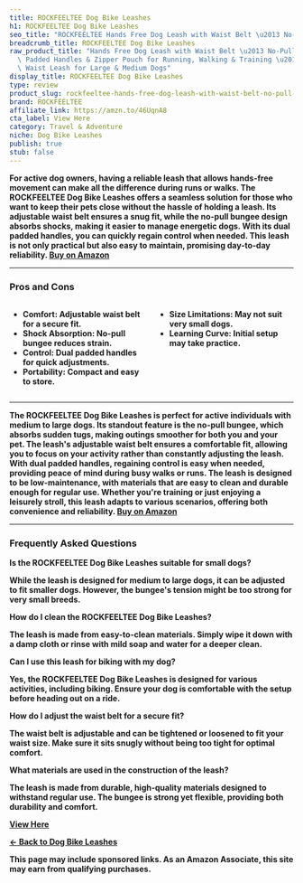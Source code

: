 ```yaml
---
title: ROCKFEELTEE Dog Bike Leashes
h1: ROCKFEELTEE Dog Bike Leashes
seo_title: "ROCKFEELTEE Hands Free Dog Leash with Waist Belt \u2013 No-Pull\u2026"
breadcrumb_title: ROCKFEELTEE Dog Bike Leashes
raw_product_title: "Hands Free Dog Leash with Waist Belt \u2013 No-Pull Bungee, Dual\
  \ Padded Handles & Zipper Pouch for Running, Walking & Training \u2013 Adjustable\
  \ Waist Leash for Large & Medium Dogs"
display_title: ROCKFEELTEE Dog Bike Leashes
type: review
product_slug: rockfeeltee-hands-free-dog-leash-with-waist-belt-no-pull-bungee-dual-pa-080f7157
brand: ROCKFEELTEE
affiliate_link: https://amzn.to/46UqnA8
cta_label: View Here
category: Travel & Adventure
niche: Dog Bike Leashes
publish: true
stub: false
---
```


<div id="intro" class="full-width">
  <p><strong>For active dog owners, having a reliable leash that allows hands-free movement can make all the difference during runs or walks. The ROCKFEELTEE Dog Bike Leashes offers a seamless solution for those who want to keep their pets close without the hassle of holding a leash. Its adjustable waist belt ensures a snug fit, while the no-pull bungee design absorbs shocks, making it easier to manage energetic dogs. With its dual padded handles, you can quickly regain control when needed. This leash is not only practical but also easy to maintain, promising day-to-day reliability. <a href="https://amzn.to/46UqnA8" rel="nofollow sponsored noopener" target="_blank"><strong>Buy on Amazon</strong></a></p>
</div>

<hr />
<h3 id="pros-cons">Pros and Cons</h3>
<div class="pc-grid" style="display:grid;grid-template-columns:1fr 1fr;gap:16px;">
  <ul>
    <li><strong>Comfort:</strong> Adjustable waist belt for a secure fit.</li>
    <li><strong>Shock Absorption:</strong> No-pull bungee reduces strain.</li>
    <li><strong>Control:</strong> Dual padded handles for quick adjustments.</li>
    <li><strong>Portability:</strong> Compact and easy to store.</li>
  </ul>
  <ul>
    <li><strong>Size Limitations:</strong> May not suit very small dogs.</li>
    <li><strong>Learning Curve:</strong> Initial setup may take practice.</li>
  </ul>
</div>
<hr />

<div class="full-width">
  <p>The ROCKFEELTEE Dog Bike Leashes is perfect for active individuals with medium to large dogs. Its standout feature is the no-pull bungee, which absorbs sudden tugs, making outings smoother for both you and your pet. The leash's adjustable waist belt ensures a comfortable fit, allowing you to focus on your activity rather than constantly adjusting the leash. With dual padded handles, regaining control is easy when needed, providing peace of mind during busy walks or runs. The leash is designed to be low-maintenance, with materials that are easy to clean and durable enough for regular use. Whether you're training or just enjoying a leisurely stroll, this leash adapts to various scenarios, offering both convenience and reliability. <a href="https://amzn.to/46UqnA8" rel="nofollow sponsored noopener" target="_blank"><strong>Buy on Amazon</strong></a></p>
</div>

<hr />
<h3 id="faqs">Frequently Asked Questions</h3>

<p><strong>Is the ROCKFEELTEE Dog Bike Leashes suitable for small dogs?</strong></p>
<p>While the leash is designed for medium to large dogs, it can be adjusted to fit smaller dogs. However, the bungee's tension might be too strong for very small breeds.</p>

<p><strong>How do I clean the ROCKFEELTEE Dog Bike Leashes?</strong></p>
<p>The leash is made from easy-to-clean materials. Simply wipe it down with a damp cloth or rinse with mild soap and water for a deeper clean.</p>

<p><strong>Can I use this leash for biking with my dog?</strong></p>
<p>Yes, the ROCKFEELTEE Dog Bike Leashes is designed for various activities, including biking. Ensure your dog is comfortable with the setup before heading out on a ride.</p>

<p><strong>How do I adjust the waist belt for a secure fit?</strong></p>
<p>The waist belt is adjustable and can be tightened or loosened to fit your waist size. Make sure it sits snugly without being too tight for optimal comfort.</p>

<p><strong>What materials are used in the construction of the leash?</strong></p>
<p>The leash is made from durable, high-quality materials designed to withstand regular use. The bungee is strong yet flexible, providing both durability and comfort.</p>
<p><a class="btn" href="https://amzn.to/46UqnA8" target="_blank" rel="nofollow sponsored noopener">View Here</a></p>
<p><a href="/roundups/travel-adventure/dog-bike-leashes/">← Back to Dog Bike Leashes</a></p>
<aside class="disclosure">This page may include sponsored links. As an Amazon Associate, this site may earn from qualifying purchases.</aside>

